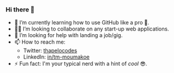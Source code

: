 ### Hi there 👋

<!--
**thapelocodes/thapelocodes** is a ✨ _special_ ✨ repository because its `README.md` (this file) appears on your GitHub profile.

Here are some ideas to get you started:

- 🔭 I’m currently working on ...
- 🌱 I’m currently learning ...
- 👯 I’m looking to collaborate on ...
- 🤔 I’m looking for help with ...
- 💬 Ask me about ...
- 📫 How to reach me: ...
- 😄 Pronouns: ...
- ⚡ Fun fact: ...
-->
- 🌱 I’m currently learning how to use GitHub like a pro 💪.
- 👯‍♂️ I’m looking to collaborate on any start-up web applications.
- 🤔 I’m looking for help with landing a job/gig.
- 📫 How to reach me:
  - Twitter: [thapelocodes](twitter.com/thapelocodes)
  - LinkedIn: [in/tm-moumakoe](linkedin.com/in/tm-moumakoe)
- ⚡ Fun fact: I'm your typical nerd with a hint of _cool_ 😎.
